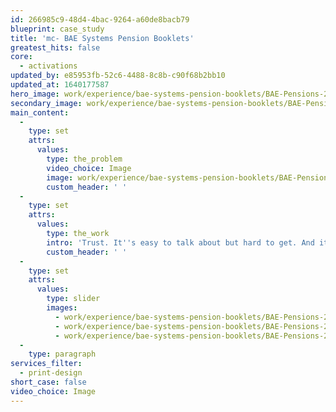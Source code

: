 ```yaml
---
id: 266985c9-48d4-4bac-9264-a60de8bacb79
blueprint: case_study
title: 'mc- BAE Systems Pension Booklets'
greatest_hits: false
core:
  - activations
updated_by: e85953fb-52c6-4488-8c8b-c90f68b2bb10
updated_at: 1640177587
hero_image: work/experience/bae-systems-pension-booklets/BAE-Pensions-20-Experience-Full-Image-1360x768.5.jpg
secondary_image: work/experience/bae-systems-pension-booklets/BAE-Pensions-20-Experience-Secondary-Image-896x597.jpg
main_content:
  -
    type: set
    attrs:
      values:
        type: the_problem
        video_choice: Image
        image: work/experience/bae-systems-pension-booklets/BAE-Pensions-20-Experience-Large-927x522.jpg
        custom_header: ' '
  -
    type: set
    attrs:
      values:
        type: the_work
        intro: 'Trust. It''s easy to talk about but hard to get. And it''s something we definitely have from our friends at BAE Systems. We''ve been overseeing the management and design of Pensions Booklets for thousands of BAE Systems’ retired pension scheme members for years now. We work to a strict schedule to deliver over 200,000 copies of informative newsletters, some of which travel all around the world. A chunk of work goes into making each one – and we love the scale of the project and the responsibility that comes with it.'
        custom_header: ' '
  -
    type: set
    attrs:
      values:
        type: slider
        images:
          - work/experience/bae-systems-pension-booklets/BAE-Pensions-20-Experience-Small-740x416.25-1.jpg
          - work/experience/bae-systems-pension-booklets/BAE-Pensions-20-Experience-Small-740x416.25-2.jpg
          - work/experience/bae-systems-pension-booklets/BAE-Pensions-20-Experience-Small-740x416.25-3.jpg
  -
    type: paragraph
services_filter:
  - print-design
short_case: false
video_choice: Image
---
```

